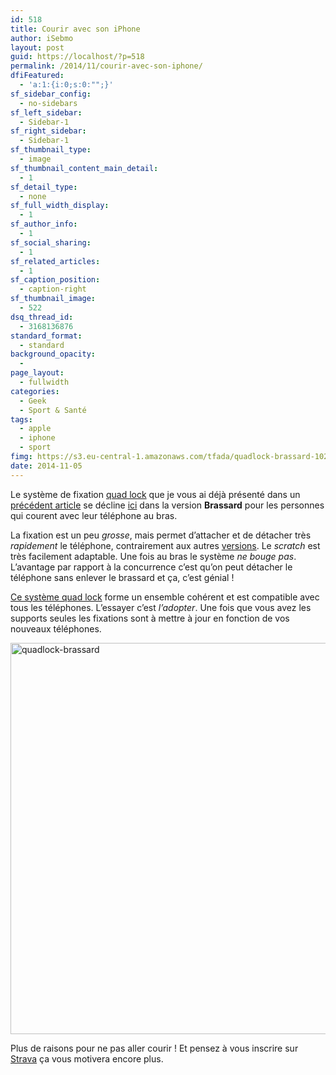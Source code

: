 ```yaml
---
id: 518
title: Courir avec son iPhone
author: iSebmo
layout: post
guid: https://localhost/?p=518
permalink: /2014/11/courir-avec-son-iphone/
dfiFeatured:
  - 'a:1:{i:0;s:0:"";}'
sf_sidebar_config:
  - no-sidebars
sf_left_sidebar:
  - Sidebar-1
sf_right_sidebar:
  - Sidebar-1
sf_thumbnail_type:
  - image
sf_thumbnail_content_main_detail:
  - 1
sf_detail_type:
  - none
sf_full_width_display:
  - 1
sf_author_info:
  - 1
sf_social_sharing:
  - 1
sf_related_articles:
  - 1
sf_caption_position:
  - caption-right
sf_thumbnail_image:
  - 522
dsq_thread_id:
  - 3168136876
standard_format:
  - standard
background_opacity:
  - 
page_layout:
  - fullwidth
categories:
  - Geek
  - Sport & Santé
tags:
  - apple
  - iphone
  - sport
fimg: https://s3.eu-central-1.amazonaws.com/tfada/quadlock-brassard-1024x683.jpg
date: 2014-11-05
---
```

Le système de fixation [quad lock][1] que je vous ai déjà présenté dans un [précédent article][2] se décline [ici][3] dans la version **Brassard** pour les personnes qui courent avec leur téléphone au bras.

La fixation est un peu *grosse*, mais permet d’attacher et de détacher très *rapidement* le téléphone, contrairement aux autres [versions][4]. Le *scratch* est très facilement adaptable. Une fois au bras le système *ne bouge pas*. L’avantage par rapport à la concurrence c’est qu’on peut détacher le téléphone sans enlever le brassard et ça, c’est génial !

[Ce système quad lock][1] forme un ensemble cohérent et est compatible avec tous les téléphones. L’essayer c’est *l’adopter*. Une fois que vous avez les supports seules les fixations sont à mettre à jour en fonction de vos nouveaux téléphones.

[<img class="aligncenter size-large wp-image-520" src="https://s3.eu-central-1.amazonaws.com/tfada/quadlock-brassard-1024x683.jpg" alt="quadlock-brassard" width="940" height="626" />][5]

Plus de raisons pour ne pas aller courir ! Et pensez à vous inscrire sur [Strava][6] ça vous motivera encore plus.

 [1]: https://www.amazon.fr/gp/product/B00J7H01Z6/ref=as_li_tl?ie=UTF8&camp=1642&creative=19458&creativeASIN=B00J7H01Z6&linkCode=as2&tag=tfadafr04-21&linkId=5A7IS3BW5VO46MW7
 [2]: https://localhost/2014/06/fixation-iphone-quad-lock-pour-velo/
 [3]: https://localhost/2014/10/courir-avec-son-iphone/
 [4]: https://www.amazon.fr/gp/product/B00N3W0PRA/ref=as_li_tl?ie=UTF8&camp=1642&creative=19458&creativeASIN=B00N3W0PRA&linkCode=as2&tag=tfadafr04-21&linkId=K3O4EVQGMFZZWEB3
 [5]: https://s3.eu-central-1.amazonaws.com/tfada/quadlock-brassard.jpg
 [6]: https://strava.com
